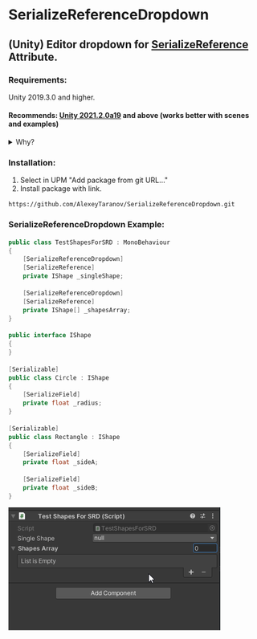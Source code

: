 
  

# SerializeReferenceDropdown
## (Unity) Editor dropdown for [SerializeReference](https://docs.unity3d.com/ScriptReference/SerializeReference.html "SerializeReference") Attribute. 

 ### Requirements:
Unity 2019.3.0 and higher. 


#### Recommends: [Unity 2021.2.0a19](https://unity3d.com/ru/unity/alpha/2021.2.0a19) and above (works better with scenes and examples)
<details>
<summary>Why?</summary>

Serialization: Objects referenced from SerializeReference fields
now have stable ids, which reduces risk of conflicts when multiple
users collaborate on a scene file. This also improves support for undo
and prefabs, especially when SerializeReference is used inside arrays
and lists. There is a new format for references, with backward
compatibility support for older assets.

Serialization: SerializeReference now allow more granular handling of
missing types. SerializeReference instances for which the type is
missing will be replaced by null. Other instances will be editable and
if fields who were previously referring to the missing type are still
 null the missing type will be preserved. 
 </details>

### Installation:
1. Select in UPM "Add package from git URL..."
2. Install package with link.
```
https://github.com/AlexeyTaranov/SerializeReferenceDropdown.git
```

### SerializeReferenceDropdown Example:
```csharp
public class TestShapesForSRD : MonoBehaviour
{
    [SerializeReferenceDropdown]
    [SerializeReference]
    private IShape _singleShape;
    
    [SerializeReferenceDropdown]
    [SerializeReference]
    private IShape[] _shapesArray;
}

public interface IShape
{
}

[Serializable]
public class Circle : IShape
{
    [SerializeField]
    private float _radius;
}

[Serializable]
public class Rectangle : IShape
{
    [SerializeField]
    private float _sideA;
        
    [SerializeField]
    private float _sideB;
}
```
[![](https://github.com/AlexeyTaranov/SRD/blob/master/Documentation~/SerializeReferenceDropdown_Example.gif "SerializeReferenceDropdown Example")](https://github.com/AlexeyTaranov/SRD/blob/master/Documentation~/SerializeReferenceDropdown_Example.gif "SerializeReferenceDropdown Example")
